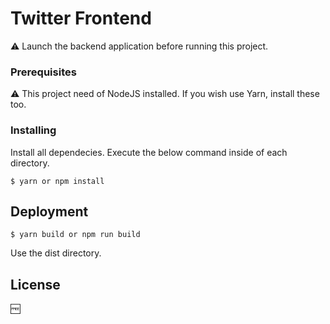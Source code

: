 # Twitter Frontend

:warning: Launch the backend application before running this project.

### Prerequisites

:warning: This project need of NodeJS installed. If you wish use Yarn, install these too.

### Installing

Install all dependecies. Execute the below command inside of each directory.

```
$ yarn or npm install

```

## Deployment

```
$ yarn build or npm run build

```

Use the dist directory.

## License

:free:
